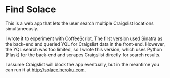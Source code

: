 # Find Solace

This is a web app that lets the user search multiple Craigslist locations
simultaneously. 

I wrote it to experiment with CoffeeScript. The first version used Sinatra as
the back-end and queried YQL for Craigslist data in the front-end. However, the
YQL search was too limited, so I wrote this version, which uses Python (Flask)
for the back-end and scrapes Craigslist directly for search results.

I assume Craigslist will block the app eventually, but in the meantime you can
run it at http://solace.heroku.com.

